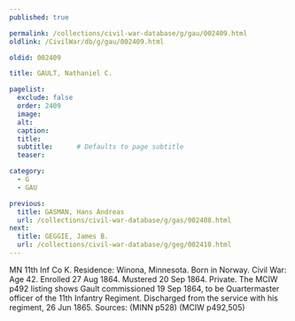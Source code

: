 ```yaml
---
published: true

permalink: /collections/civil-war-database/g/gau/002409.html
oldlink: /CivilWar/db/g/gau/002409.html

oldid: 002409

title: GAULT, Nathaniel C.

pagelist:
  exclude: false
  order: 2409
  image: 
  alt:
  caption:
  title:
  subtitle:      # Defaults to page subtitle
  teaser:

category: 
  - G 
  - GAU

previous:
  title: GASMAN, Hans Andreas
  url: /collections/civil-war-database/g/gas/002408.html  
next:
  title: GEGGIE, James B.
  url: /collections/civil-war-database/g/geg/002410.html   
---
```

MN 11th Inf Co K. Residence: Winona, Minnesota. Born in Norway. Civil War: Age 42. Enrolled 27 Aug 1864. Mustered 20 Sep 1864. Private. The MCIW p492 listing shows Gault commissioned 19 Sep 1864, to be Quartermaster officer of the 11th Infantry Regiment. Discharged from the service with his regiment, 26 Jun 1865. Sources: (MINN p528) (MCIW p492,505)